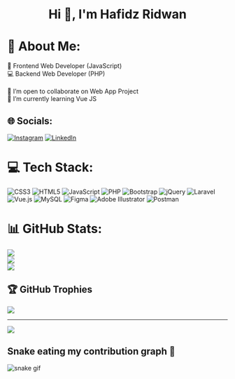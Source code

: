 <h1 align="center">Hi 👋, I'm Hafidz Ridwan</h1>

# 💫 About Me:
🎨 Frontend Web Developer (JavaScript)<br>💻 Backend Web Developer (PHP)<br><br>
👯 I’m open to collaborate on Web App Project<br>🌱 I’m currently learning Vue JS


## 🌐 Socials:
[![Instagram](https://img.shields.io/badge/Instagram-%23E4405F.svg?logo=Instagram&logoColor=white)](https://instagram.com/hafidzrdwn) [![LinkedIn](https://img.shields.io/badge/LinkedIn-%230077B5.svg?logo=linkedin&logoColor=white)](https://linkedin.com/in/hafidzridwan10032005) 

# 💻 Tech Stack:
![CSS3](https://img.shields.io/badge/css3-%231572B6.svg?style=flat&logo=css3&logoColor=white) ![HTML5](https://img.shields.io/badge/html5-%23E34F26.svg?style=flat&logo=html5&logoColor=white) ![JavaScript](https://img.shields.io/badge/javascript-%23323330.svg?style=flat&logo=javascript&logoColor=%23F7DF1E) ![PHP](https://img.shields.io/badge/php-%23777BB4.svg?style=flat&logo=php&logoColor=white) ![Bootstrap](https://img.shields.io/badge/bootstrap-%23563D7C.svg?style=flat&logo=bootstrap&logoColor=white) ![jQuery](https://img.shields.io/badge/jquery-%230769AD.svg?style=flat&logo=jquery&logoColor=white) ![Laravel](https://img.shields.io/badge/laravel-%23FF2D20.svg?style=flat&logo=laravel&logoColor=white) ![Vue.js](https://img.shields.io/badge/vuejs-%2335495e.svg?style=flat&logo=vuedotjs&logoColor=%234FC08D) ![MySQL](https://img.shields.io/badge/mysql-%2300f.svg?style=flat&logo=mysql&logoColor=white) 	![Figma](https://img.shields.io/badge/figma-%23F24E1E.svg?style=flat&logo=figma&logoColor=white) ![Adobe Illustrator](https://img.shields.io/badge/adobeillustrator-%23FF9A00.svg?style=flat&logo=adobeillustrator&logoColor=white) ![Postman](https://img.shields.io/badge/Postman-FF6C37?style=flat&logo=postman&logoColor=white)
# 📊 GitHub Stats:
![](https://github-readme-stats.vercel.app/api?username=hafidzrdwn&theme=tokyonight&hide_border=true&include_all_commits=true&count_private=false)<br/>
![](https://github-readme-streak-stats.herokuapp.com/?user=hafidzrdwn&theme=tokyonight&hide_border=true)<br/>
![](https://github-readme-stats.vercel.app/api/top-langs/?username=hafidzrdwn&theme=tokyonight&hide_border=true&include_all_commits=true&count_private=false&layout=compact)

## 🏆 GitHub Trophies
![](https://github-profile-trophy.vercel.app/?username=hafidzrdwn&theme=dracula&no-frame=false&no-bg=false&margin-w=4)

---
[![](https://visitcount.itsvg.in/api?id=hafidzrdwn&icon=5&color=6)](https://visitcount.itsvg.in)

<!-- Proudly created with GPRM ( https://gprm.itsvg.in ) -->
## Snake eating my contribution graph :snake:
![snake gif](https://github.com/hafidzrdwn/hafidzrdwn/blob/output/github-contribution-grid-snake.gif)

